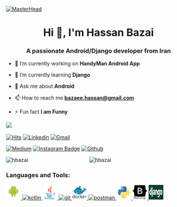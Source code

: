 [![MasterHead](https://1.bp.blogspot.com/-7A4WynwLsMw/XbBpCXG8fHI/AAAAAAAAMt4/uOa1bpLskYgrwGbllhSu2SDj_Mig8SXJQCLcBGAsYHQ/s1600/2000_600px.gif)](#)
<h1 align="center">Hi 👋, I'm Hassan Bazai</h1>
<h3 align="center">A passionate Android/Django developer from Iran</h3>

- 🔭 I’m currently working on **HandyMan Android App**

- 🌱 I’m currently learning **Django**

- 💬 Ask me about **Android**

- 📫 How to reach me **bazaee.hassan@gmail.com**

- ⚡ Fun fact **I am Funny**

<a href="https://www.twitter.com/bazaeehassan" target="_blank" rel="noreferrer"><img
src="https://img.shields.io/twitter/follow/bazaeehassan?logo=twitter&style=for-the-badge&color=0891b2&labelColor=1c1917"
/>


[![Hits](https://hits.seeyoufarm.com/api/count/incr/badge.svg?url=https%3A%2F%2Fgithub.com%2Fhejazizo%2Fhejazizo&count_bg=%2379C83D&title_bg=%23555555&icon=&icon_color=%23E7E7E7&title=Profile+Views&edge_flat=false)](https://hits.seeyoufarm.com)
[![Linkedin](https://img.shields.io/badge/-LinkedIn-blue?style=flat&logo=Linkedin&logoColor=white)](https://www.linkedin.com/in/hassan-b-b203a1223/)
[![Gmail](https://img.shields.io/badge/-Gmail-c14438?style=flat&logo=Gmail&logoColor=white)](mailto:bazaee.hassan@gamil.com)
<!-- [![Website Badge](https://img.shields.io/badge/-Website-c14438?style=flat&logo=Google-Chrome&logoColor=white&link=https://www.hejazizo.com)](https://www.hejazizo.com) -->
[![Medium](https://github.com/Rishit-dagli/Rishit-dagli/blob/master/badges/medium.svg)](https://medium.com/@@bazaee.hassan)
[![Instagram Badge](https://img.shields.io/badge/-Instagram-purple?logo=instagram&logoColor=white&link=https://instagram.com/__hassan_b_/)](https://www.instagram.com/__hassan_b_)
[![Github](https://img.shields.io/github/followers/bazaihassan?label=Follow&style=social)](https://github.com/bazaihassan)

<!-- - 💻 Owner of [**MlMond**](https://github.com/pytopia) github organization. Check it out for daily Python and Machine Learning contents.
- 🤔 I’m currently reading [Architecture Patterns with Python](https://learning.oreilly.com/library/view/architecture-patterns-with/9781492052197/preface01.html). Check it out if interested.
- 🌱 I also teach Python, Machine Learning, Git, etc. Visit PyTopia website, [Pytopia.ai](https://www.pytopia.ai), and also my [teaching material](https://github.com/pytopia).
- 📫 How to reach me: hejazizo@ualberta.ca -->

<div>
  <img width="45%" align="left" src="https://github-readme-stats.vercel.app/api/top-langs?username=bazaihassan&show_icons=true&locale=en&layout=compact" alt="hbazai" />
  <img width="50%"  src="https://github-readme-stats.vercel.app/api?username=BazaiHassan&show_icons=true&theme=light" alt="hbazai" />
  
</div>
  
 <h3 align="left">Languages and Tools:</h3>

<p align="left"> 
  <a href="https://developer.android.com" target="_blank" rel="noreferrer"> <img src="https://raw.githubusercontent.com/devicons/devicon/master/icons/android/android-original-wordmark.svg" alt="android" width="40" height="40"/> </a>
  <a href="https://kotlinlang.org" target="_blank" rel="noreferrer"> <img src="https://www.vectorlogo.zone/logos/kotlinlang/kotlinlang-icon.svg" alt="kotlin" width="40" height="40"/> </a>
   <a href="https://www.java.com" target="_blank" rel="noreferrer"> <img src="https://raw.githubusercontent.com/devicons/devicon/master/icons/java/java-original.svg" alt="java" width="40" height="40"/> </a>
   <a href="https://git-scm.com/" target="_blank" rel="noreferrer"> <img src="https://www.vectorlogo.zone/logos/git-scm/git-scm-icon.svg" alt="git" width="40" height="40"/> </a> 
   <a href="https://www.docker.com/" target="_blank" rel="noreferrer"> <img src="https://raw.githubusercontent.com/devicons/devicon/master/icons/docker/docker-original-wordmark.svg" alt="docker" width="40" height="40"/> </a> 
  <a href="https://postman.com" target="_blank" rel="noreferrer"> <img src="https://www.vectorlogo.zone/logos/getpostman/getpostman-icon.svg" alt="postman" width="40" height="40"/> </a>
    <a href="https://www.python.org" target="_blank" rel="noreferrer"> <img src="https://raw.githubusercontent.com/devicons/devicon/master/icons/python/python-original.svg" alt="python" width="40" height="40"/> </a> 
  <a href="https://getbootstrap.com" target="_blank" rel="noreferrer"> <img src="https://raw.githubusercontent.com/devicons/devicon/master/icons/bootstrap/bootstrap-plain-wordmark.svg" alt="bootstrap" width="40" height="40"/> </a>
    <a href="https://www.djangoproject.com/" target="_blank" rel="noreferrer"> <img src="https://github.com/BazaiHassan/images/blob/main/readme/django.jpeg" alt="django" width="40" height="40"/> </a>
  </p>

